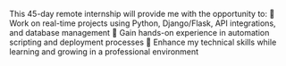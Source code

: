 This 45-day remote internship will provide me with the opportunity to:
 🔹 Work on real-time projects using Python, Django/Flask, API integrations, and database management
 🔹 Gain hands-on experience in automation scripting and deployment processes
 🔹 Enhance my technical skills while learning and growing in a professional environment
